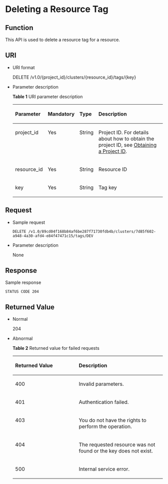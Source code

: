 # Deleting a Resource Tag<a name="dws_02_0051"></a>

## Function<a name="section14911175173418"></a>

This API is used to delete a resource tag for a resource.

## URI<a name="section99116593419"></a>

-   URI format

    DELETE /v1.0/\{project\_id\}/clusters/\{resource\_id\}/tags/\{key\}


-   Parameter description

    **Table  1**  URI parameter description

    <a name="table59188517349"></a>
    <table><thead align="left"><tr id="row4995115113419"><th class="cellrowborder" valign="top" width="14.85148514851485%" id="mcps1.2.5.1.1"><p id="p399514583415"><a name="p399514583415"></a><a name="p399514583415"></a><strong id="b162774213314533_1"><a name="b162774213314533_1"></a><a name="b162774213314533_1"></a>Parameter</strong></p>
    </th>
    <th class="cellrowborder" valign="top" width="14.85148514851485%" id="mcps1.2.5.1.2"><p id="p9995554349"><a name="p9995554349"></a><a name="p9995554349"></a><strong id="b84235270684256"><a name="b84235270684256"></a><a name="b84235270684256"></a>Mandatory</strong></p>
    </th>
    <th class="cellrowborder" valign="top" width="10.891089108910892%" id="mcps1.2.5.1.3"><p id="p10995195113417"><a name="p10995195113417"></a><a name="p10995195113417"></a><strong>Type</strong></p>
    </th>
    <th class="cellrowborder" valign="top" width="59.4059405940594%" id="mcps1.2.5.1.4"><p id="p69958513349"><a name="p69958513349"></a><a name="p69958513349"></a><strong id="b842352706134712"><a name="b842352706134712"></a><a name="b842352706134712"></a>Description</strong></p>
    </th>
    </tr>
    </thead>
    <tbody><tr id="row1899518515340"><td class="cellrowborder" valign="top" width="14.85148514851485%" headers="mcps1.2.5.1.1 "><p id="p499735173412"><a name="p499735173412"></a><a name="p499735173412"></a>project_id</p>
    </td>
    <td class="cellrowborder" valign="top" width="14.85148514851485%" headers="mcps1.2.5.1.2 "><p id="p9997754345"><a name="p9997754345"></a><a name="p9997754345"></a>Yes</p>
    </td>
    <td class="cellrowborder" valign="top" width="10.891089108910892%" headers="mcps1.2.5.1.3 "><p id="p2997125193411"><a name="p2997125193411"></a><a name="p2997125193411"></a>String</p>
    </td>
    <td class="cellrowborder" valign="top" width="59.4059405940594%" headers="mcps1.2.5.1.4 "><p id="p11997257345"><a name="p11997257345"></a><a name="p11997257345"></a>Project ID. For details about how to obtain the project ID, see <a href="obtaining-a-project-id.md">Obtaining a Project ID</a>.</p>
    </td>
    </tr>
    <tr id="row18997135123413"><td class="cellrowborder" valign="top" width="14.85148514851485%" headers="mcps1.2.5.1.1 "><p id="p6997650347"><a name="p6997650347"></a><a name="p6997650347"></a>resource_id</p>
    </td>
    <td class="cellrowborder" valign="top" width="14.85148514851485%" headers="mcps1.2.5.1.2 "><p id="p12997205143417"><a name="p12997205143417"></a><a name="p12997205143417"></a>Yes</p>
    </td>
    <td class="cellrowborder" valign="top" width="10.891089108910892%" headers="mcps1.2.5.1.3 "><p id="p1699785203415"><a name="p1699785203415"></a><a name="p1699785203415"></a>String</p>
    </td>
    <td class="cellrowborder" valign="top" width="59.4059405940594%" headers="mcps1.2.5.1.4 "><p id="p99976514345"><a name="p99976514345"></a><a name="p99976514345"></a>Resource ID</p>
    </td>
    </tr>
    <tr id="row299715593419"><td class="cellrowborder" valign="top" width="14.85148514851485%" headers="mcps1.2.5.1.1 "><p id="p139973515341"><a name="p139973515341"></a><a name="p139973515341"></a>key</p>
    </td>
    <td class="cellrowborder" valign="top" width="14.85148514851485%" headers="mcps1.2.5.1.2 "><p id="p139974593413"><a name="p139974593413"></a><a name="p139974593413"></a>Yes</p>
    </td>
    <td class="cellrowborder" valign="top" width="10.891089108910892%" headers="mcps1.2.5.1.3 "><p id="p999719518344"><a name="p999719518344"></a><a name="p999719518344"></a>String</p>
    </td>
    <td class="cellrowborder" valign="top" width="59.4059405940594%" headers="mcps1.2.5.1.4 "><p id="p1199716517344"><a name="p1199716517344"></a><a name="p1199716517344"></a>Tag key</p>
    </td>
    </tr>
    </tbody>
    </table>


## Request<a name="section493018513415"></a>

-   Sample request

    ```
    DELETE /v1.0/89cd04f168b84af6be287f71730fdb4b/clusters/7d85f602-a948-4a30-afd4-e84f47471c15/tags/DEV
    ```

-   Parameter description

    None


## Response<a name="section1267862233212"></a>

Sample response

```
STATUS CODE 204
```

## Returned Value<a name="section119321759349"></a>

-   Normal

    204

-   Abnormal

    **Table  2**  Returned value for failed requests

    <a name="table793510518343"></a>
    <table><thead align="left"><tr id="row15997256340"><th class="cellrowborder" valign="top" width="42.42%" id="mcps1.2.3.1.1"><p id="p79971958343"><a name="p79971958343"></a><a name="p79971958343"></a><strong id="b84235270615436"><a name="b84235270615436"></a><a name="b84235270615436"></a>Returned Value</strong></p>
    </th>
    <th class="cellrowborder" valign="top" width="57.58%" id="mcps1.2.3.1.2"><p id="p599715583418"><a name="p599715583418"></a><a name="p599715583418"></a><strong id="b465196551"><a name="b465196551"></a><a name="b465196551"></a>Description</strong></p>
    </th>
    </tr>
    </thead>
    <tbody><tr id="row199976593411"><td class="cellrowborder" valign="top" width="42.42%" headers="mcps1.2.3.1.1 "><p id="p1999715518341"><a name="p1999715518341"></a><a name="p1999715518341"></a>400</p>
    </td>
    <td class="cellrowborder" valign="top" width="57.58%" headers="mcps1.2.3.1.2 "><p id="p599716513347"><a name="p599716513347"></a><a name="p599716513347"></a>Invalid parameters.</p>
    </td>
    </tr>
    <tr id="row16997155113419"><td class="cellrowborder" valign="top" width="42.42%" headers="mcps1.2.3.1.1 "><p id="p109970523413"><a name="p109970523413"></a><a name="p109970523413"></a>401</p>
    </td>
    <td class="cellrowborder" valign="top" width="57.58%" headers="mcps1.2.3.1.2 "><p id="p699715103413"><a name="p699715103413"></a><a name="p699715103413"></a>Authentication failed.</p>
    </td>
    </tr>
    <tr id="row199714583412"><td class="cellrowborder" valign="top" width="42.42%" headers="mcps1.2.3.1.1 "><p id="p129971158344"><a name="p129971158344"></a><a name="p129971158344"></a>403</p>
    </td>
    <td class="cellrowborder" valign="top" width="57.58%" headers="mcps1.2.3.1.2 "><p id="p89976518342"><a name="p89976518342"></a><a name="p89976518342"></a>You do not have the rights to perform the operation.</p>
    </td>
    </tr>
    <tr id="row799735153417"><td class="cellrowborder" valign="top" width="42.42%" headers="mcps1.2.3.1.1 "><p id="p1599710573417"><a name="p1599710573417"></a><a name="p1599710573417"></a>404</p>
    </td>
    <td class="cellrowborder" valign="top" width="57.58%" headers="mcps1.2.3.1.2 "><p id="p2997175133418"><a name="p2997175133418"></a><a name="p2997175133418"></a>The requested resource was not found or the key does not exist.</p>
    </td>
    </tr>
    <tr id="row9997155103420"><td class="cellrowborder" valign="top" width="42.42%" headers="mcps1.2.3.1.1 "><p id="p899715593413"><a name="p899715593413"></a><a name="p899715593413"></a>500</p>
    </td>
    <td class="cellrowborder" valign="top" width="57.58%" headers="mcps1.2.3.1.2 "><p id="p49977533419"><a name="p49977533419"></a><a name="p49977533419"></a>Internal service error.</p>
    </td>
    </tr>
    </tbody>
    </table>


